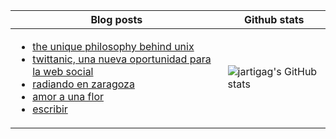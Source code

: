 | Blog posts | Github stats |
| ------------- | ------------- |
| <!-- BLOG-POST-LIST:START --> <ul><li>[the unique philosophy behind unix](https://jartigag.blog/philosophy-behind-unix)<li>[twittanic, una nueva oportunidad para la web social](https://jartigag.blog/twittanic)<li>[radiando en zaragoza](https://jartigag.blog/radiando-zaragoza)<li>[amor a una flor](https://jartigag.blog/amor-a-una-flor)<li>[escribir](https://jartigag.blog/escribir)</ul> <!-- BLOG-POST-LIST:END -->  | ![jartigag's GitHub stats](https://github-readme-stats.vercel.app/api?username=jartigag&show_icons=true&theme=transparent&hide_rank=true&hide_border=true&hide_title=true)  |
